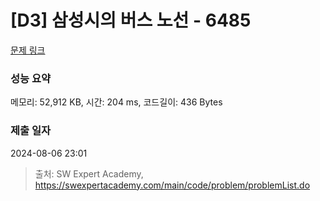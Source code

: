 # [D3] 삼성시의 버스 노선 - 6485 

[문제 링크](https://swexpertacademy.com/main/code/problem/problemDetail.do?contestProbId=AWczm7QaACgDFAWn) 

### 성능 요약

메모리: 52,912 KB, 시간: 204 ms, 코드길이: 436 Bytes

### 제출 일자

2024-08-06 23:01



> 출처: SW Expert Academy, https://swexpertacademy.com/main/code/problem/problemList.do